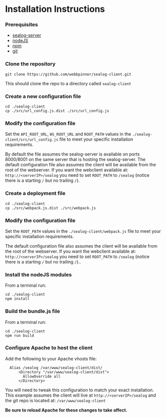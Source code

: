 # Installation Instructions

### Prerequisites

 - [sealog-server](https://github.com/webbpinner/sealog-server)
 - [nodeJS](https://nodejs.org)
 - [npm](https://www.npmjs.com)
 - [git](https://git-scm.com)

### Clone the repository

```
git clone https://github.com/webbpinner/sealog-client.git
```

This should clone the repo to a directory called `sealog-client`

### Create a new configuration file

```
cd ./sealog-client
cp ./src/url_config.js.dist ./src/url_config.js
```

### Modify the configuration file

Set the `API_ROOT_URL`, `WS_ROOT_URL` and `ROOT_PATH` values in the `./sealog-client/src/url_config.js` file to meet your specific installation requirements.

By default the file assumes the sealog-server is available on ports 8000/8001 on the same server that is hosting the sealog-server.  The default configuration file also assumes the client will be available from the root of the webserver.  If you want the webclient available at: `http://<serverIP>/sealog` you need to set `ROOT_PATH` to `/sealog` (notice there is a starting `/` but no trailing `/`).

### Create a deployment file

```
cd ./sealog-client
cp ./src/webpack.js.dist ./src/webpack.js
```

### Modify the configuration file

Set the `ROOT_PATH` values in the `./sealog-client/webpack.js` file to meet your specific installation requirements.

The default configuration file also assumes the client will be available from the root of the webserver.  If you want the webclient available at: `http://<serverIP>/sealog` you need to set `ROOT_PATH` to `/sealog` (notice there is a starting `/` but no trailing `/`)..

### Install the nodeJS modules

From a terminal run:
```
cd ./sealog-client
npm install
```

### Build the bundle.js file

From a terminal run:

```
cd ./sealog-client
npm run build
```

### Configure Apache to host the client

Add the following to your Apache vhosts file:

```
  Alias /sealog /var/www/sealog-client/dist/
	  <Directory "/var/www/sealog-client/dist">
	    AllowOverride all
	  </Directory>
```
You will need to tweak this configuration to match your exact installation.  This example assumes the client will live at `http://<serverIP>/sealog` and the git repo is located at: `/var/www/sealog-client`

**Be sure to reload Apache for these changes to take affect.**
